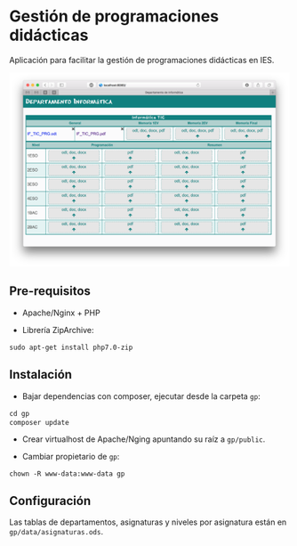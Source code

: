 # Gestión de programaciones didácticas

Aplicación para facilitar la gestión de programaciones didácticas en IES.

![screenshot](img/demo-01.png)

## Pre-requisitos

* Apache/Nginx + PHP

* Librería ZipArchive:

```
sudo apt-get install php7.0-zip
```

## Instalación

* Bajar dependencias con composer, ejecutar desde la carpeta `gp`:

```
cd gp
composer update
```

* Crear virtualhost de Apache/Nging apuntando su raíz a `gp/public`.

* Cambiar propietario de `gp`:

```
chown -R www-data:www-data gp
```


## Configuración

Las tablas de departamentos, asignaturas y niveles por asignatura están en `gp/data/asignaturas.ods`.